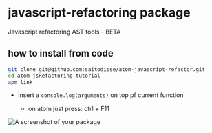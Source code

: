 # javascript-refactoring package

Javascript refactoring AST tools - BETA

## how to install from code

```sh
git clone git@github.com:saitodisse/atom-javascript-refactor.git
cd atom-jsRefactoring-tutorial
apm link
```

- insert a `console.log(arguments)` on top pf current function

  - on atom just press: ctrl + F11


![A screenshot of your package](https://f.cloud.github.com/assets/69169/2290250/c35d867a-a017-11e3-86be-cd7c5bf3ff9b.gif)
